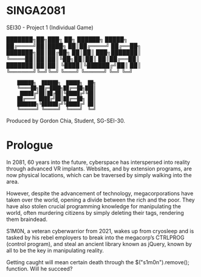# SINGA2081
SEI30 - Project 1 (Individual Game)

███████╗██╗███╗   ██╗ ██████╗  █████╗    
██╔════╝██║████╗  ██║██╔════╝ ██╔══██╗   
███████╗██║██╔██╗ ██║██║  ███╗███████║   
╚════██║██║██║╚██╗██║██║   ██║██╔══██║   
███████║██║██║ ╚████║╚██████╔╝██║  ██║   
╚══════╝╚═╝╚═╝  ╚═══╝ ╚═════╝ ╚═╝  ╚═╝   
                                         
        ██████╗  ██████╗  █████╗  ██╗    
        ╚════██╗██╔═████╗██╔══██╗███║    
         █████╔╝██║██╔██║╚█████╔╝╚██║    
        ██╔═══╝ ████╔╝██║██╔══██╗ ██║    
        ███████╗╚██████╔╝╚█████╔╝ ██║    
        ╚══════╝ ╚═════╝  ╚════╝  ╚═╝    

Produced by Gordon Chia, Student, SG-SEI-30.

# Prologue

In 2081, 60 years into the future, cyberspace has interspersed into reality through advanced VR implants. Websites, and by extension programs, are now physical locations, which can be traversed by simply walking into the area.

However, despite the advancement of technology, megacorporations have taken over the world, opening a divide between the rich and the poor. They have also stolen crucial programming knowledge for manipulating the world, often murdering citizens by simply deleting their tags, rendering them braindead.

S1M0N, a veteran cyberwarrior from 2021, wakes up from cryosleep and is tasked by his rebel employers to break into the megacorp’s CTRLPROG (control program), and steal an ancient library known as jQuery, known by all to be the key in manipulating reality.

Getting caught will mean certain death through the $("s1m0n").remove(); function. Will he succeed?


